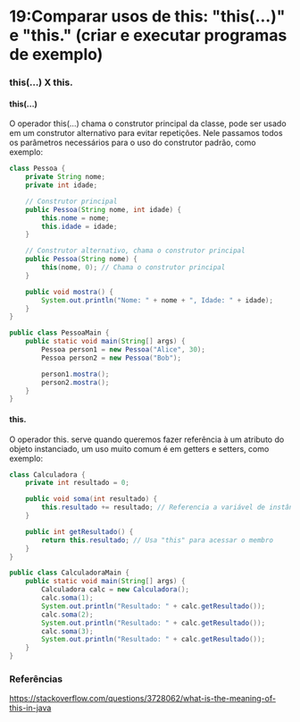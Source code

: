 # 19:Comparar usos de this: "this(...)" e "this." (criar e executar programas de exemplo)

### this(...) X this.
#### this(...)
O operador this(...) chama o construtor principal da classe, pode ser usado em um construtor alternativo para evitar repetições. Nele passamos todos os parâmetros necessários para o uso do construtor padrão, como exemplo:
``` java
class Pessoa {
    private String nome;
    private int idade;

    // Construtor principal
    public Pessoa(String nome, int idade) {
        this.nome = nome;
        this.idade = idade;
    }

    // Construtor alternativo, chama o construtor principal
    public Pessoa(String nome) {
        this(nome, 0); // Chama o construtor principal
    }

    public void mostra() {
        System.out.println("Nome: " + nome + ", Idade: " + idade);
    }
}

public class PessoaMain {
    public static void main(String[] args) {
        Pessoa person1 = new Pessoa("Alice", 30);
        Pessoa person2 = new Pessoa("Bob");

        person1.mostra();
        person2.mostra();
    }
}

```
#### this.
O operador this. serve quando queremos fazer referência à um atributo do objeto instanciado, um uso muito comum é em getters e setters, como exemplo:
``` java
class Calculadora {
    private int resultado = 0;

    public void soma(int resultado) {
        this.resultado += resultado; // Referencia a variável de instância
    }

    public int getResultado() {
        return this.resultado; // Usa "this" para acessar o membro
    }
}

public class CalculadoraMain {
    public static void main(String[] args) {
        Calculadora calc = new Calculadora();
        calc.soma(1);
        System.out.println("Resultado: " + calc.getResultado());
        calc.soma(2);
        System.out.println("Resultado: " + calc.getResultado());
        calc.soma(3);
        System.out.println("Resultado: " + calc.getResultado());
    }
}
```

### Referências
https://stackoverflow.com/questions/3728062/what-is-the-meaning-of-this-in-java
